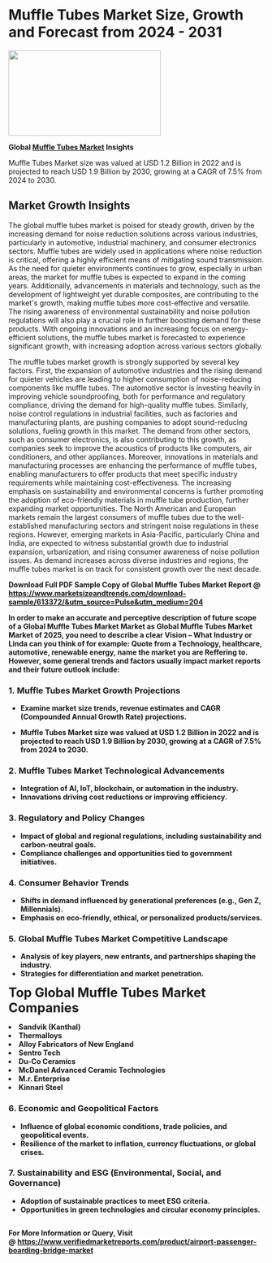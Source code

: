 <H1>Muffle Tubes Market Size, Growth and Forecast from 2024 - 2031</H1><img class="aligncenter size-medium wp-image-584254" src="https://thirdeyenews.in/wp-content/uploads/2024/09/Global-Market-Research-300x168.jpeg" alt="" width="300" height="168" /><p><strong>Global&nbsp;<a href="https://www.marketsizeandtrends.com/download-sample/613372/&amp;utm_source=Pulse&amp;utm_medium=204">Muffle Tubes Market</a> Insights</strong></p><p>Muffle Tubes Market size was valued at USD 1.2 Billion in 2022 and is projected to reach USD 1.9 Billion by 2030, growing at a CAGR of 7.5% from 2024 to 2030.</p><p><h2>Market Growth Insights</h2> <p>The global muffle tubes market is poised for steady growth, driven by the increasing demand for noise reduction solutions across various industries, particularly in automotive, industrial machinery, and consumer electronics sectors. Muffle tubes are widely used in applications where noise reduction is critical, offering a highly efficient means of mitigating sound transmission. As the need for quieter environments continues to grow, especially in urban areas, the market for muffle tubes is expected to expand in the coming years. Additionally, advancements in materials and technology, such as the development of lightweight yet durable composites, are contributing to the market's growth, making muffle tubes more cost-effective and versatile. The rising awareness of environmental sustainability and noise pollution regulations will also play a crucial role in further boosting demand for these products. With ongoing innovations and an increasing focus on energy-efficient solutions, the muffle tubes market is forecasted to experience significant growth, with increasing adoption across various sectors globally.</p> <p><strong></strong></p> <p>The muffle tubes market growth is strongly supported by several key factors. First, the expansion of automotive industries and the rising demand for quieter vehicles are leading to higher consumption of noise-reducing components like muffle tubes. The automotive sector is investing heavily in improving vehicle soundproofing, both for performance and regulatory compliance, driving the demand for high-quality muffle tubes. Similarly, noise control regulations in industrial facilities, such as factories and manufacturing plants, are pushing companies to adopt sound-reducing solutions, fueling growth in this market. The demand from other sectors, such as consumer electronics, is also contributing to this growth, as companies seek to improve the acoustics of products like computers, air conditioners, and other appliances. Moreover, innovations in materials and manufacturing processes are enhancing the performance of muffle tubes, enabling manufacturers to offer products that meet specific industry requirements while maintaining cost-effectiveness. The increasing emphasis on sustainability and environmental concerns is further promoting the adoption of eco-friendly materials in muffle tube production, further expanding market opportunities. The North American and European markets remain the largest consumers of muffle tubes due to the well-established manufacturing sectors and stringent noise regulations in these regions. However, emerging markets in Asia-Pacific, particularly China and India, are expected to witness substantial growth due to industrial expansion, urbanization, and rising consumer awareness of noise pollution issues. As demand increases across diverse industries and regions, the muffle tubes market is on track for consistent growth over the next decade.</p> <p><strong></p><p><span class=""><strong>Download Full PDF Sample Copy of Global Muffle Tubes Market Report</strong> @ <a href="https://www.marketsizeandtrends.com/download-sample/613372/&amp;utm_source=Pulse&amp;utm_medium=204" target="_blank">https://www.marketsizeandtrends.com/download-sample/613372/&amp;utm_source=Pulse&amp;utm_medium=204</a></span></p><p>In order to make an accurate and perceptive description of future scope of a Global&nbsp;Muffle Tubes Market Market as Global&nbsp;Muffle Tubes Market Market of 2025, you need to describe a clear Vision &ndash; What Industry or Linda can you think of for example: Quote from a Technology, healthcare, automotive, renewable energy, name the market you are Reffering to. However, some general trends and factors usually impact market reports and their future outlook include:</p><h3>1.&nbsp;<strong>Muffle Tubes Market Growth Projections</strong></h3><ul><li>Examine market size trends, revenue estimates and CAGR (Compounded Annual Growth Rate) projections.</li><li><p>Muffle Tubes Market size was valued at USD 1.2 Billion in 2022 and is projected to reach USD 1.9 Billion by 2030, growing at a CAGR of 7.5% from 2024 to 2030.</p></li></ul><h3>2.&nbsp;<strong>Muffle Tubes Market Technological Advancements</strong></h3><ul><li>Integration of AI, IoT, blockchain, or automation in the industry.</li><li>Innovations driving cost reductions or improving efficiency.</li></ul><h3>3.&nbsp;<strong>Regulatory and Policy Changes</strong></h3><ul><li>Impact of global and regional regulations, including sustainability and carbon-neutral goals.</li><li>Compliance challenges and opportunities tied to government initiatives.</li></ul><h3>4.&nbsp;<strong>Consumer Behavior Trends</strong></h3><ul><li>Shifts in demand influenced by generational preferences (e.g., Gen Z, Millennials).</li><li>Emphasis on eco-friendly, ethical, or personalized products/services.</li></ul><h3>5.&nbsp;<strong>Global Muffle Tubes Market Competitive Landscape</strong></h3><ul><li>Analysis of key players, new entrants, and partnerships shaping the industry.</li><li>Strategies for differentiation and market penetration.</li></ul><p data-pm-slice="1 1 []"><span style="color: inherit; font-family: inherit; font-size: 25px;">Top Global Muffle Tubes Market Companies</span></p><div class="" data-test-id=""><p><li>Sandvik (Kanthal)</li><li> Thermalloys</li><li> Alloy Fabricators of New England</li><li> Sentro Tech</li><li> Du-Co Ceramics</li><li> McDanel Advanced Ceramic Technologies</li><li> M.r. Enterprise</li><li> Kinnari Steel</li></p></div><h3>6.&nbsp;<strong>Economic and Geopolitical Factors</strong></h3><ul><li>Influence of global economic conditions, trade policies, and geopolitical events.</li><li>Resilience of the market to inflation, currency fluctuations, or global crises.</li></ul><h3>7.&nbsp;<strong>Sustainability and ESG (Environmental, Social, and Governance)</strong></h3><ul><li>Adoption of sustainable practices to meet ESG criteria.</li><li>Opportunities in green technologies and circular economy principles.</li></ul><h2><strong style="font-size: 14px;">For More Information or Query, Visit @&nbsp;</strong><a style="background-color: #ffffff; font-size: 14px;" href="https://www.marketsizeandtrends.com/report/muffle-tubes-market/" target="_blank">https://www.verifiedmarketreports.com/product/airport-passenger-boarding-bridge-market</a></h2>
